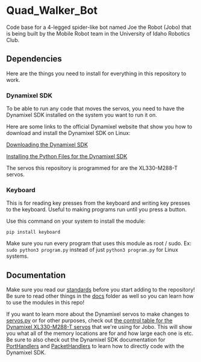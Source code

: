 # Quad_Walker_Bot
Code base for a 4-legged spider-like bot named Joe the Robot (Jobo) that is being built by the Mobile Robot team in the University of Idaho Robotics Club.

## Dependencies

Here are the things you need to install for everything in this repository to work.

### Dynamixel SDK

To be able to run any code that moves the servos, you need to have the Dynamixel SDK installed on the system you want to run it on.

Here are some links to the official Dynamixel website that show you how to download and install the Dynamixel SDK on Linux:

[Downloading the Dynamixel SDK](https://emanual.robotis.com/docs/en/software/dynamixel/dynamixel_sdk/download/)

[Installing the Python Files for the Dynamixel SDK](https://emanual.robotis.com/docs/en/software/dynamixel/dynamixel_sdk/library_setup/python_linux/)

The servos this repository is programmed for are the XL330-M288-T servos.

### Keyboard

This is for reading key presses from the keyboard and writing key presses to the keyboard. Useful to making programs run until you press a button.

Use this command on your system to install the module:

`pip install keyboard`

Make sure you run every program that uses this module as root / sudo. Ex: `sudo python3 program.py` instead of just `python3 program.py` for Linux systems.

## Documentation

Make sure you read our [standards](/docs/standards.md) before you start adding to the repository!
Be sure to read other things in the [docs](/docs) folder as well so you can learn how to use the modules in this repo!

If you want to learn more about the Dynamixel servos to make changes to [servos.py](/src/robot_parts/servos.py) or for other purposes, check out [the control table for the Dynamixel XL330-M288-T servos](https://emanual.robotis.com/docs/en/dxl/x/xl330-m288/) that we're using for Jobo.
This will show you what all of the memory locations are for and how large each one is etc.
Be sure to also check out the Dynamixel SDK documentation for [PortHandlers](https://emanual.robotis.com/docs/en/software/dynamixel/dynamixel_sdk/api_reference/python/python_porthandler/)
and [PacketHandlers](https://emanual.robotis.com/docs/en/software/dynamixel/dynamixel_sdk/api_reference/python/python_packethandler/) to learn how to directly code with the Dynamixel SDK.

